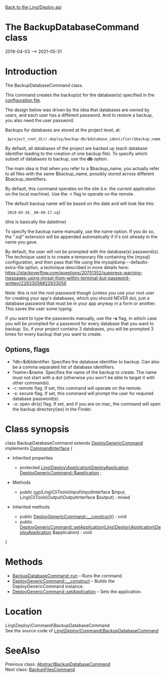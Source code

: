 [Back to the Ling/Deploy api](https://github.com/lingtalfi/Deploy/blob/master/doc/api/Ling/Deploy.md)



The BackupDatabaseCommand class
================
2019-04-03 --> 2021-05-31






Introduction
============

The BackupDatabaseCommand class.

This command creates the backup(s) for the database(s) specified in the [configuration file](https://github.com/lingtalfi/Deploy/blob/master/README.md#the-configuration-file).


The design below was driven by the idea that databases are owned by users, and each user has a different password.
And to restore a backup, you also need the user password.



Backups for databases are stored at the project level, at:

     $project_root_dir/.deploy/backup-db/$database_identifier/$backup_name

By default, all databases of the project are backed up (each database identifier leading to the creation of one backup file).
To specify which subset of databases to backup, use the **db** option.

The main idea is that when you refer to a $backup_name, you actually refer to all files with the same $backup_name,
possibly stored across different $backup_identifiers.


By default, this command operates on the site (i.e. the current application on the local machine).
Use the -r flag to operate on the remote.


The default backup name will be based on the date and will look like this:

     2019-03-26__08-49-17.sql

(this is basically the datetime)

To specify the backup name manually, use the name option.
If you do so, the ".sql" extension will be appended automatically if it's not already in the name you gave.



By default, the user will not be prompted with the database(s) password(s).
The technique used is to create a temporary file containing the (mysql) configuration, and then pass that file
using the mysqldump --defaults-extra-file option, a technique described in more details here:
https://stackoverflow.com/questions/20751352/suppress-warning-messages-using-mysql-from-within-terminal-but-password-written/22933056#22933056


Note: this is not the root password though (unless you use your root user for creating your app's databases, which you should NEVER do),
just a database password that must be in your app anyway in a form or another.
This saves the user some typing.

If you want to type the passwords manually, use the **-s** flag, in which case you will be prompted for a password
for every database that you want to backup. So, if your project contains 3 databases, you will be prompted 3 times
for every backup that you want to create.






Options, flags
-------------
- ?db=$dbIdentifier. Specifies the database identifier to backup. Can also be a comma separated list of database identifiers.
- ?name=$name. Specifies the name of the backup to create. The name must not start with a dot (otherwise you won't be able to target it with other commands).
- -r: remote flag. If set, this command will operate on the remote.
- -s: secure flag. If set, this command will prompt the user for required database password(s).
- -o: open dir(s) flag. If set, and if you are on mac, the command will open the backup directory(ies) in the Finder.



Class synopsis
==============


class <span class="pl-k">BackupDatabaseCommand</span> extends [DeployGenericCommand](https://github.com/lingtalfi/Deploy/blob/master/doc/api/Ling/Deploy/Command/DeployGenericCommand.md) implements [CommandInterface](https://github.com/lingtalfi/CliTools/blob/master/doc/api/Ling/CliTools/Command/CommandInterface.md) {

- Inherited properties
    - protected [Ling\Deploy\Application\DeployApplication](https://github.com/lingtalfi/Deploy/blob/master/doc/api/Ling/Deploy/Application/DeployApplication.md) [DeployGenericCommand::$application](#property-application) ;

- Methods
    - public [run](https://github.com/lingtalfi/Deploy/blob/master/doc/api/Ling/Deploy/Command/BackupDatabaseCommand/run.md)(Ling\CliTools\Input\InputInterface $input, Ling\CliTools\Output\OutputInterface $output) : mixed

- Inherited methods
    - public [DeployGenericCommand::__construct](https://github.com/lingtalfi/Deploy/blob/master/doc/api/Ling/Deploy/Command/DeployGenericCommand/__construct.md)() : void
    - public [DeployGenericCommand::setApplication](https://github.com/lingtalfi/Deploy/blob/master/doc/api/Ling/Deploy/Command/DeployGenericCommand/setApplication.md)([Ling\Deploy\Application\DeployApplication](https://github.com/lingtalfi/Deploy/blob/master/doc/api/Ling/Deploy/Application/DeployApplication.md) $application) : void

}






Methods
==============

- [BackupDatabaseCommand::run](https://github.com/lingtalfi/Deploy/blob/master/doc/api/Ling/Deploy/Command/BackupDatabaseCommand/run.md) &ndash; Runs the command.
- [DeployGenericCommand::__construct](https://github.com/lingtalfi/Deploy/blob/master/doc/api/Ling/Deploy/Command/DeployGenericCommand/__construct.md) &ndash; Builds the DeployGenericCommand instance.
- [DeployGenericCommand::setApplication](https://github.com/lingtalfi/Deploy/blob/master/doc/api/Ling/Deploy/Command/DeployGenericCommand/setApplication.md) &ndash; Sets the application.





Location
=============
Ling\Deploy\Command\BackupDatabaseCommand<br>
See the source code of [Ling\Deploy\Command\BackupDatabaseCommand](https://github.com/lingtalfi/Deploy/blob/master/Command/BackupDatabaseCommand.php)



SeeAlso
==============
Previous class: [AbstractBackupDatabaseCommand](https://github.com/lingtalfi/Deploy/blob/master/doc/api/Ling/Deploy/Command/AbstractBackupDatabaseCommand.md)<br>Next class: [BackupFilesCommand](https://github.com/lingtalfi/Deploy/blob/master/doc/api/Ling/Deploy/Command/BackupFilesCommand.md)<br>
